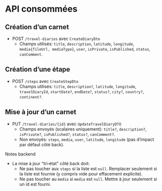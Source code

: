 # API consommées

## Création d’un carnet
- POST `/travel-diaries` avec `CreateDiaryDto`
  - Champs utilisés: `title`, `description`, `latitude`, `longitude`, `media{fileUrl, mediaType}`, `user`, `isPrivate`, `isPublished`, `status`, `canComment`.

## Création d’une étape
- POST `/steps` avec `CreateStepDto`
  - Champs utilisés: `title`, `description?`, `latitude`, `longitude`, `travelDiaryId`, `startDate?`, `endDate?`, `status?`, `city?`, `country?`, `continent?`.

## Mise à jour d’un carnet
- PUT `/travel-diaries/{id}` avec `UpdateTravelDiaryDTO`
  - Champs envoyés (scalaires uniquement): `title?`, `description?`, `isPrivate?`, `isPublished?`, `status?`, `canComment?`.
  - Non envoyés: `steps`, `media`, `user`, `latitude`, `longitude` (pas d’impact par défaut côté back).

Notes backend
- La mise à jour “tri‑état” côté back doit:
  - Ne pas toucher aux `steps` si la liste est `null`. Remplacer seulement si la liste est fournie (y compris vide pour effacement explicite).
  - Ne pas toucher au `media` si `media` est `null`. Mettre à jour seulement si un id est fourni.

